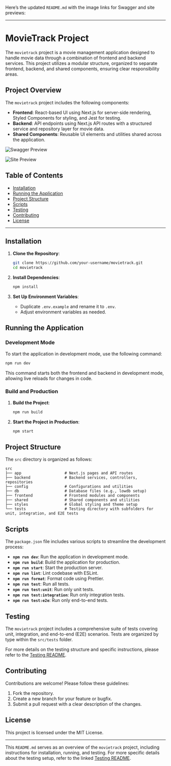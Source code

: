 Here’s the updated `README.md` with the image links for Swagger and site previews:

---

# MovieTrack Project

The `movietrack` project is a movie management application designed to handle movie data through a combination of frontend and backend services. This project utilizes a modular structure, organized to separate frontend, backend, and shared components, ensuring clear responsibility areas.

## Project Overview

The `movietrack` project includes the following components:
- **Frontend**: React-based UI using Next.js for server-side rendering, Styled Components for styling, and Jest for testing.
- **Backend**: API endpoints using Next.js API routes with a structured service and repository layer for movie data.
- **Shared Components**: Reusable UI elements and utilities shared across the application.

![Swagger Preview](https://i.postimg.cc/BbB12390/i-Screen-Shoter-Google-Chrome-241028015617.jpg)

![Site Preview](https://i.postimg.cc/pVfjwf96/i-Screen-Shoter-Google-Chrome-241028015638.jpg)

## Table of Contents

- [Installation](#installation)
- [Running the Application](#running-the-application)
- [Project Structure](#project-structure)
- [Scripts](#scripts)
- [Testing](#testing)
- [Contributing](#contributing)
- [License](#license)

---

## Installation

1. **Clone the Repository**:
   ```bash
   git clone https://github.com/your-username/movietrack.git
   cd movietrack
   ```

2. **Install Dependencies**:
   ```bash
   npm install
   ```

3. **Set Up Environment Variables**:
   - Duplicate `.env.example` and rename it to `.env`.
   - Adjust environment variables as needed.

## Running the Application

### Development Mode

To start the application in development mode, use the following command:

```bash
npm run dev
```

This command starts both the frontend and backend in development mode, allowing live reloads for changes in code.

### Build and Production

1. **Build the Project**:
   ```bash
   npm run build
   ```

2. **Start the Project in Production**:
   ```bash
   npm start
   ```

## Project Structure

The `src` directory is organized as follows:

```
src
├── app                   # Next.js pages and API routes
├── backend               # Backend services, controllers, repositories
├── config                # Configurations and utilities
├── db                    # Database files (e.g., lowdb setup)
├── frontend              # Frontend modules and components
├── shared                # Shared components and utilities
├── styles                # Global styling and theme setup
└── tests                 # Testing directory with subfolders for unit, integration, and E2E tests
```

## Scripts

The `package.json` file includes various scripts to streamline the development process:

- **`npm run dev`**: Run the application in development mode.
- **`npm run build`**: Build the application for production.
- **`npm run start`**: Start the production server.
- **`npm run lint`**: Lint codebase with ESLint.
- **`npm run format`**: Format code using Prettier.
- **`npm run test`**: Run all tests.
- **`npm run test:unit`**: Run only unit tests.
- **`npm run test:integration`**: Run only integration tests.
- **`npm run test:e2e`**: Run only end-to-end tests.

## Testing

The `movietrack` project includes a comprehensive suite of tests covering unit, integration, and end-to-end (E2E) scenarios. Tests are organized by type within the `src/tests` folder.

For more details on the testing structure and specific instructions, please refer to the [Testing README](src/tests/README.md).

## Contributing

Contributions are welcome! Please follow these guidelines:

1. Fork the repository.
2. Create a new branch for your feature or bugfix.
3. Submit a pull request with a clear description of the changes.

## License

This project is licensed under the MIT License.

---

This `README.md` serves as an overview of the `movietrack` project, including instructions for installation, running, and testing. For more specific details about the testing setup, refer to the linked [Testing README](src/tests/README.md).
